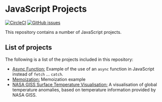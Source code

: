 # JavaScript Projects
[![CircleCI](https://circleci.com/gh/Carla-de-Beer/javascript-projects.svg?style=svg)](https://circleci.com/gh/Carla-de-Beer/javascript-projects)
[![GitHub issues](https://img.shields.io/github/issues/Carla-de-Beer/javascript-projects.svg?style=flat-square)](https://github.com/Carla-de-Beer/javascript-projects/issues)

This repository contains a number of JavaScript projects.

## List of projects

The following is a list of the projects included in this repository:

* [Async Function:](https://github.com/Carla-de-Beer/JavaScript-Projects/tree/master/async-function) Example of the use of an `async` function in JavaScript instead of `fetch` ... `catch`.
* [Memoization:](hhttps://github.com/Carla-de-Beer/javascript-projects/tree/master/Memoization) Memoization example
* [NASA GISS Surface Temperature Visualisation:](https://github.com/Carla-de-Beer/JavaScript-Projects/tree/master/NASA-GISS-surface-temperature-visualisation) A visualisation of global temperature anomalies, based on temperature information provided by NASA GISS.
